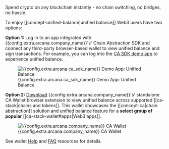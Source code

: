 Spend crypto on any blockchain instantly - no chain switching, no bridges, no hassle.

To enjoy [[concept-unified-balance|unified balance]] Web3 users have two options:

**Option 1:** Log in to an app integrated with {{config.extra.arcana.company_name}}'s' Chain Abstraction SDK and connect any third-party browser-based wallet to view unified balance and sign transactions. For example, you can log into the [CA SDK demo app]({{config.extra.arcana.ca_sdk_demo_url}}) to experience unified balance.<span markdown="span"><figure markdown="span"><img alt="{{config.extra.arcana.ca_sdk_name}} Demo App: Unified Balance" src="{{config.extra.arcana.img_dir}}/ca_sdk_demo_unified_balance.{{config.extra.arcana.img_gif}}" class="an_screenshots width_85pc"/><figcaption>{{config.extra.arcana.ca_sdk_name}} Demo App: Unified Balance</figcaption></figure></span>

**Option 2:** [Download]({{config.extra.arcana.ca_wallet_download_url}}) {{config.extra.arcana.company_name}}'s' standalone CA Wallet browser extension to view unified balance across supported [[ca-stack|chains and tokens]]. This wallet showcases the [[concept-ca|chain abstraction]] solution and unified balance feature for a **select group of popular** [[ca-stack-wallet#apps|Web3 apps]].<span markdown="span"><figure markdown="span"><img alt="{{config.extra.arcana.company_name}} CA Wallet" src="{{config.extra.arcana.img_dir}}/ca_wallet_unified_balance.{{config.extra.arcana.img_png}}" class="an_screenshots width_50pc"/><figcaption>{{config.extra.arcana.company_name}} CA Wallet</figcaption></figure></span>

See wallet [Help](https://arcananetwork.notion.site/Help-Content-127f11ed0804805fba4dc72ad3f8cdb2) and [FAQ](https://arcananetwork.notion.site/Frequently-Asked-Questions-128f11ed080480ed8679d90e4bb0b96d) resources for details.